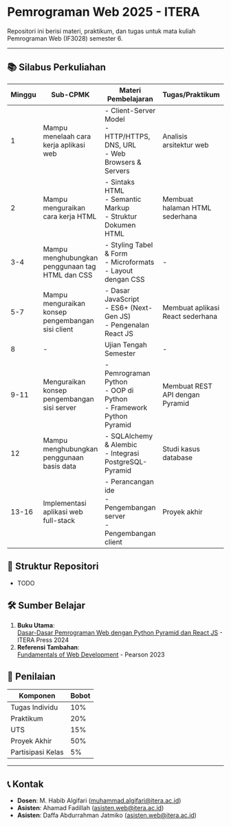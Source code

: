 # Pemrograman Web 2025 - ITERA

Repositori ini berisi materi, praktikum, dan tugas untuk mata kuliah Pemrograman Web (IF3028) semester 6.

---

## 📚 Silabus Perkuliahan

| Minggu | Sub-CPMK | Materi Pembelajaran | Tugas/Praktikum | Penilaian | Sumber Belajar |
|--------|----------|----------------------|-----------------|-----------|----------------|
| 1 | Mampu menelaah cara kerja aplikasi web | - Client-Server Model<br>- HTTP/HTTPS, DNS, URL<br>- Web Browsers & Servers | Analisis arsitektur web | Individu 1 (2%) | Buku 1 Bab 1<br>Slide Minggu 1 |
| 2 | Mampu menguraikan cara kerja HTML | - Sintaks HTML<br>- Semantic Markup<br>- Struktur Dokumen HTML | Membuat halaman HTML sederhana | Individu 2 (3%) | Buku 1 Bab 2<br>Slide Minggu 2 |
| 3-4 | Mampu menghubungkan penggunaan tag HTML dan CSS | - Styling Tabel & Form<br>- Microformats<br>- Layout dengan CSS | - | UTS Analisis Desain Web (10%) | Buku 1 Bab 3<br>Slide Minggu 3-4 |
| 5-7 | Mampu menguraikan konsep pengembangan sisi client | - Dasar JavaScript<br>- ES6+ (Next-Gen JS)<br>- Pengenalan React JS | Membuat aplikasi React sederhana | Praktikum (10%) | Buku 1 Bab 4-5<br>Slide Minggu 5-7 |
| 8 | - | Ujian Tengah Semester | - | UTS (15%) | - |
| 9-11 | Menguraikan konsep pengembangan sisi server | - Pemrograman Python<br>- OOP di Python<br>- Framework Python Pyramid | Membuat REST API dengan Pyramid | Praktikum (10%) | Buku 1 Bab 6-7<br>Slide Minggu 9-11 |
| 12 | Mampu menghubungkan penggunaan basis data | - SQLAlchemy & Alembic<br>- Integrasi PostgreSQL-Pyramid | Studi kasus database | Individu 3 (5%) | Buku 1 Bab 8<br>Slide Minggu 12 |
| 13-16 | Implementasi aplikasi web full-stack | - Perancangan ide<br>- Pengembangan server<br>- Pengembangan client | Proyek akhir | Presentasi & demo proyek (50%) | Buku 1 Bab 9<br>Template Proyek |

## 📂 Struktur Repositori

- TODO

## 🛠️ Sumber Belajar
1. **Buku Utama**:  
   [Dasar-Dasar Pemrograman Web dengan Python Pyramid dan React JS](https://press.itera.ac.id/dasar-dasar-pemrograman-web-dengan-kerangka-kerja-python-pyramid-dan-react-js/) - ITERA Press 2024  
2. **Referensi Tambahan**:  
   [Fundamentals of Web Development](https://www.pearson.com/en-us/subject-catalog/p/fundamentals-of-web-development/P200000003214/9780136792857) - Pearson 2023   

## 📝 Penilaian
| Komponen          | Bobot |
|--------------------|-------|
| Tugas Individu     | 10%   |
| Praktikum          | 20%   |
| UTS                | 15%   |
| Proyek Akhir       | 50%   |
| Partisipasi Kelas  | 5%    |

---

## 📞 Kontak
- **Dosen**: M. Habib Algifari (muhammad.algifari@itera.ac.id)  
- **Asisten**: Ahamad Fadillah (asisten.web@itera.ac.id)  
- **Asisten**: Daffa Abdurrahman Jatmiko (asisten.web@itera.ac.id)  
